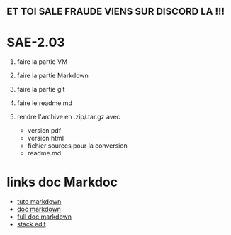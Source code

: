 ## ET TOI SALE FRAUDE VIENS SUR DISCORD LA !!!   

# SAE-2.03  

1. faire la partie VM
2. faire la partie Markdown
3. faire la partie git

4. faire le readme.md

5. rendre l'archive en .zip/.tar.gz avec
   * version pdf
   * version html
   * fichier sources pour la conversion
   * readme.md

# links doc Markdoc
* [tuto markdown](https://www.markdowntutorial.com/fr/lesson/1/)
* [doc markdown](https://commonmark.org/help/)
* [full doc markdown](https://docs.framasoft.org/fr/grav/markdown.html)
* [stack edit](https://stackedit.io)
